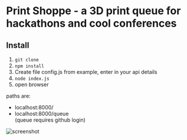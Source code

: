 # Print Shoppe - a 3D print queue for hackathons and cool conferences

## Install

1. ```git clone```
2. ```npm install```
3. Create file config.js from example, enter in your api details
4. ```node index.js```
5. open browser

paths are: 
+ localhost:8000/
+ localhost:8000/queue  
(queue requires github login)

![screenshot](http://f.cl.ly/items/0i2W1x0O3s013u132O23/screenshot.png)